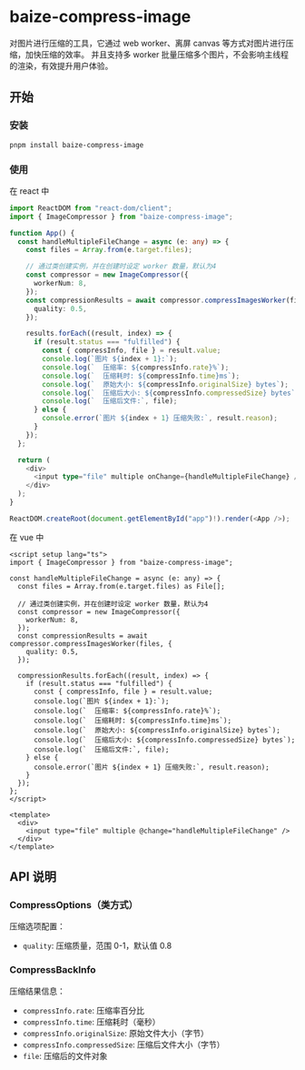 # baize-compress-image

对图片进行压缩的工具，它通过 web worker、离屏 canvas 等方式对图片进行压缩，加快压缩的效率。
并且支持多 worker 批量压缩多个图片，不会影响主线程的渲染，有效提升用户体验。

## 开始

### 安装

```
pnpm install baize-compress-image
```

### 使用

在 react 中

```typescript
import ReactDOM from "react-dom/client";
import { ImageCompressor } from "baize-compress-image";

function App() {
  const handleMultipleFileChange = async (e: any) => {
    const files = Array.from(e.target.files);

    // 通过类创建实例，并在创建时设定 worker 数量，默认为4
    const compressor = new ImageCompressor({
      workerNum: 8,
    });
    const compressionResults = await compressor.compressImagesWorker(files, {
      quality: 0.5,
    });

    results.forEach((result, index) => {
      if (result.status === "fulfilled") {
        const { compressInfo, file } = result.value;
        console.log(`图片 ${index + 1}:`);
        console.log(`  压缩率: ${compressInfo.rate}%`);
        console.log(`  压缩耗时: ${compressInfo.time}ms`);
        console.log(`  原始大小: ${compressInfo.originalSize} bytes`);
        console.log(`  压缩后大小: ${compressInfo.compressedSize} bytes`);
        console.log(`  压缩后文件:`, file);
      } else {
        console.error(`图片 ${index + 1} 压缩失败:`, result.reason);
      }
    });
  };

  return (
    <div>
      <input type="file" multiple onChange={handleMultipleFileChange} />
    </div>
  );
}

ReactDOM.createRoot(document.getElementById("app")!).render(<App />);
```

在 vue 中

```vue
<script setup lang="ts">
import { ImageCompressor } from "baize-compress-image";

const handleMultipleFileChange = async (e: any) => {
  const files = Array.from(e.target.files) as File[];

  // 通过类创建实例，并在创建时设定 worker 数量，默认为4
  const compressor = new ImageCompressor({
    workerNum: 8,
  });
  const compressionResults = await compressor.compressImagesWorker(files, {
    quality: 0.5,
  });

  compressionResults.forEach((result, index) => {
    if (result.status === "fulfilled") {
      const { compressInfo, file } = result.value;
      console.log(`图片 ${index + 1}:`);
      console.log(`  压缩率: ${compressInfo.rate}%`);
      console.log(`  压缩耗时: ${compressInfo.time}ms`);
      console.log(`  原始大小: ${compressInfo.originalSize} bytes`);
      console.log(`  压缩后大小: ${compressInfo.compressedSize} bytes`);
      console.log(`  压缩后文件:`, file);
    } else {
      console.error(`图片 ${index + 1} 压缩失败:`, result.reason);
    }
  });
};
</script>

<template>
  <div>
    <input type="file" multiple @change="handleMultipleFileChange" />
  </div>
</template>
```

## API 说明

### CompressOptions（类方式）

压缩选项配置：

- `quality`: 压缩质量，范围 0-1，默认值 0.8

### CompressBackInfo

压缩结果信息：

- `compressInfo.rate`: 压缩率百分比
- `compressInfo.time`: 压缩耗时（毫秒）
- `compressInfo.originalSize`: 原始文件大小（字节）
- `compressInfo.compressedSize`: 压缩后文件大小（字节）
- `file`: 压缩后的文件对象
